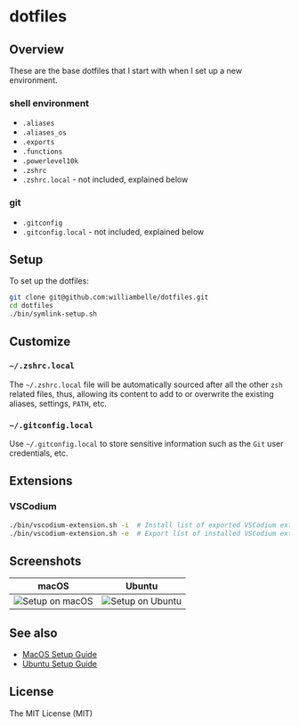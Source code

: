 # dotfiles

## Overview

These are the base dotfiles that I start with when I set up a new environment.

### shell environment

* `.aliases`
* `.aliases_os`
* `.exports`
* `.functions`
* `.powerlevel10k`
* `.zshrc`
* `.zshrc.local` - not included, explained below

### git

* `.gitconfig`
* `.gitconfig.local` - not included, explained below

## Setup

To set up the dotfiles:

```bash
git clone git@github.com:williambelle/dotfiles.git
cd dotfiles
./bin/symlink-setup.sh
```

## Customize

### `~/.zshrc.local`

The `~/.zshrc.local` file will be automatically sourced after all the other
`zsh` related files, thus, allowing its content to add to or overwrite the
existing aliases, settings, `PATH`, etc.

### `~/.gitconfig.local`

Use `~/.gitconfig.local` to store sensitive information such as the `Git`
user credentials, etc.

## Extensions

### VSCodium

```bash
./bin/vscodium-extension.sh -i  # Install list of exported VSCodium extensions
./bin/vscodium-extension.sh -e  # Export list of installed VSCodium extensions
```

## Screenshots

|  macOS                         |  Ubuntu                          |
|--------------------------------|----------------------------------|
| ![Setup on macOS][setup macos] | ![Setup on Ubuntu][setup ubuntu] |

## See also

* [MacOS Setup Guide][setup macos guide]
* [Ubuntu Setup Guide][setup ubuntu guide]

## License

The MIT License (MIT)

[setup macos]: https://raw.github.com/williambelle/dotfiles/master/docs/screenshots/macos.png
[setup ubuntu]: https://raw.github.com/williambelle/dotfiles/master/docs/screenshots/ubuntu.png
[setup macos guide]: https://sourabhbajaj.com/mac-setup/
[setup ubuntu guide]: https://innovativeinnovation.github.io/ubuntu-setup/
